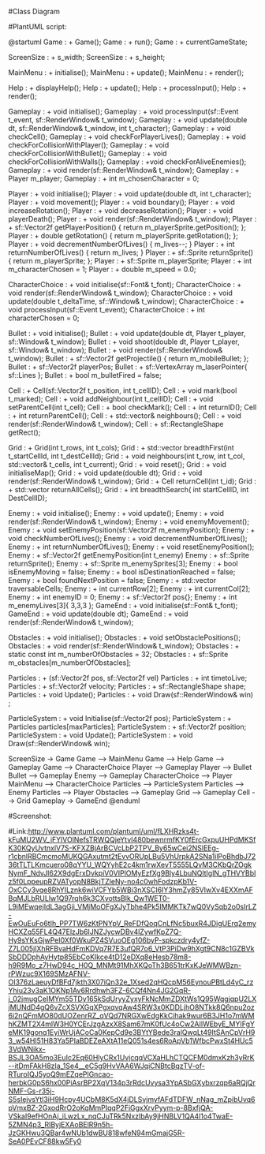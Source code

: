 #Class Diagram

#PlantUML script: 

@startuml
Game : + Game();
Game : + run();
Game : + currentGameState;

ScreenSize : + s_width;
ScreenSize : + s_height;

MainMenu : + initialise();
MainMenu : + update();
MainMenu : + render();

Help : + displayHelp();
Help : + update();
Help : + processInput();
Help : + render();

Gameplay : + void initialise();
Gameplay : + void processInput(sf::Event t_event, sf::RenderWindow& t_window);
Gameplay : + void update(double dt, sf::RenderWindow& t_window, int t_character);
Gameplay : + void checkCell();
Gameplay : + void checkForPlayerLives();
Gameplay : + void checkForCollisionWithPlayer();
Gameplay : + void checkForCollisionWithBullet();
Gameplay : + void checkForCollisionWithWalls();
Gameplay : +void checkForAliveEnemies();
Gameplay : + void render(sf::RenderWindow& t_window);
Gameplay : + Player m_player;
Gameplay : + int m_chosenCharacter = 0;

Player : + void initialise();
Player : + void update(double dt, int t_character);
Player : + void movement();
Player : + void boundary();
Player : + void increaseRotation();
Player : + void decreaseRotation();
Player : + void playerDeath();
Player : + void render(sf::RenderWindow& t_window);
Player : + sf::Vector2f getPlayerPosition() { return m_playerSprite.getPosition(); };
Player : + double getRotation() { return m_playerSprite.getRotation(); };
Player : + void decrementNumberOfLives() { m_lives--; }
Player : + int returnNumberOfLives() { return m_lives; }
Player : + sf::Sprite returnSprite() { return m_playerSprite; };
Player : + sf::Sprite m_playerSprite;
Player : + int m_characterChosen = 1;
Player : + double m_speed = 0.0;

CharacterChoice : + 	void initialise(sf::Font& t_font);
CharacterChoice : + 	void render(sf::RenderWindow& t_window);
CharacterChoice : + 	void update(double t_deltaTime, sf::Window& t_window);
CharacterChoice : + 	void processInput(sf::Event t_event);
CharacterChoice : + 	int characterChosen = 0;

Bullet : + void initialise();
Bullet : + void update(double dt, Player t_player, sf::Window& t_window);
Bullet : + void shoot(double dt, Player t_player, sf::Window& t_window);
Bullet : + void render(sf::RenderWindow& t_window);
Bullet : + sf::Vector2f getProjectile() { return m_mobileBullet; };
Bullet : + sf::Vector2f playerPos;
Bullet : + sf::VertexArray m_laserPointer{ sf::Lines };
Bullet : + bool m_bulletFired = false;

Cell : + Cell(sf::Vector2f t_position, int t_cellID);
Cell : + void mark(bool t_marked);
Cell : + void addNeighbour(int t_cellID);
Cell : + void setParentCell(int t_cell);
Cell : + bool checkMark();
Cell : + int returnID();
Cell : + int returnParentCell();
Cell : + std::vector<int>& neighbours();
Cell : + void render(sf::RenderWindow& t_window);
Cell : + sf::RectangleShape getRect();

Grid : + Grid(int t_rows, int t_cols);
Grid : + 	std::vector<int> breadthFirst(int t_startCellId, int t_destCellId);
Grid : + void neighbours(int t_row, int t_col, std::vector<Cell>& t_cells, int t_current);
Grid : + void reset();
Grid : + void initialiseMap();
Grid : + void update(double dt);
Grid : + void render(sf::RenderWindow& t_window);
Grid : + Cell returnCell(int t_id);
Grid : + std::vector<Cell> returnAllCells();
Grid : + int breadthSearch( int startCellID, int DestCellID);


Enemy : + void initialise();
Enemy : + void update();
Enemy : + void render(sf::RenderWindow& t_window);
Enemy : + void enemyMovement();
Enemy : + void setEnemyPosition(sf::Vector2f m_enemyPosition);
Enemy : + void checkNumberOfLives();
Enemy : + void decrementNumberOfLives();
Enemy : + int returnNumberOfLives(); 
Enemy : + void resetEnemyPosition();
Enemy : + sf::Vector2f getEnemyPosition(int t_enemy)
Enemy : + sf::Sprite returnSprite();
Enemy : + sf::Sprite m_enemySprites[3];
Enemy : + bool isEnemyMoving = false;
Enemy : + bool isDestinationReached = false;
Enemy : + bool foundNextPosition = false;
Enemy : + std::vector<int> traversableCells;
Enemy : + int currentRow[2];
Enemy : + int currentCol[2];
Enemy : + int enemyID = 0;
Enemy : + sf::Vector2f pos{};
Enemy : + int m_enemyLives[3]{ 3,3,3 };
GameEnd : + void initialise(sf::Font& t_font);
GameEnd : + void update(double dt);
GameEnd : + void render(sf::RenderWindow& t_window);


Obstacles : + void initialise();
Obstacles : + void setObstaclePositions();
Obstacles : + void render(sf::RenderWindow& t_window);
Obstacles : + static const int m_numberOfObstacles = 32;
Obstacles : + sf::Sprite m_obstacles[m_numberOfObstacles];

Particles : + (sf::Vector2f pos, sf::Vector2f vel) 
Particles : + int timetoLive;
Particles : + sf::Vector2f velocity;
Particles : + sf::RectangleShape shape;
Particles : + void Update();
Particles : + void Draw(sf::RenderWindow& win) ;

ParticleSystem : + void Initialise(sf::Vector2f pos);
ParticleSystem : + Particles particles[maxParticles];
ParticleSystem : + sf::Vector2f position;
ParticleSystem : + void Update();
ParticleSystem : + void Draw(sf::RenderWindow& win);

ScreenSize -> Game
Game --> MainMenu
Game --> Help
Game --> Gameplay
Game --> CharacterChoice
Player --> Gameplay
Player --> Bullet
Bullet --> Gameplay
Enemy --> Gameplay
CharacterChoice --> Player
MainMenu --> CharacterChoice
Particles --> ParticleSystem
Particles --> Enemy
Particles --> Player
Obstacles --> Gameplay
Grid --> Gameplay
Cell --> Grid
Gameplay -> GameEnd
@enduml

#Screenshot:


#Link:http://www.plantuml.com/plantuml/uml/fLXHRzks4t-kFuMU2WV_jFYlVOlNefsTRWQQjeYtvI480bewnrmfKY0fErcGxpuUHPdMKSfK30KQyUvtnxlV7S-KFXZBjArBCVcLbP2TPV_By65wCei2NSlEEg-r1cbnlRBCmcmoMUKQGAxutmt2tEvvORUpLBu5VhUrpkA2SNa1ilPoBhdbJ7236tTLTLKmcuero08qYYU_WQYyhE2c4km1rwXevT5555LQvM3CKbQrZOgkNymF_NdvJl62X9dgErxDvkpiV0VIPlOMyEzfXg9Bly4LbuNQltIglN_gTHVYBbIz5f0LppeupRZVATyopN8BkjTZleNy-no4c0whFodzpKb1V-OxCCy3vqe8RhYILznk6wiVCFYb5WBi3nXSCI6IY3hmZy85VIwXv4EXXmAFBqMJLbRULlw1Q97rqh6k3CXvottsBlk_Qw1WET0-L9jMEwqejIdL3agGji_VMjMoOFgXJyTbhe4Pk5IMMKTk7wQ0VySqb2o0sIrLZ-EwOuEuFo6tIh_PP7TW6zKtPNYpV_ReFDfQoqCnLfNc5buxR4JDigUErq2emyHCXZq55FL4Q47ElzJb6lJNZJycwDBv4lZywfKpZ7Q-Hy9sYKsGjwPeI0Xf0WkuPZ4SVuoOEg106byP-spkczdry4yfZ-Z7L005jlXhRFBvaHdFmKDVq7R7E3ufQR7o6_VtP3PiDw9hXgt9CN8c1GZBVkSbDDDphAyHytp85EbCoKIkce4tD12eDXq8eHesb78m8-h9R9Mo_z7HwD94c_H0Q_MNMt91MhXKQoTh3B651trKxKJeWMWBzn-rPWzuc9X169SMzAFNV-OI376zLaeuyDfBFd7jkth3X07iQn32e_1Xsed2qHQcpM56EynouPBtLd4yC_rzYhiu23v3aK1OKNp1Av6Rrdhwh3FZ-6CQf4Nn4JG2GqR-j_02jmugCeIMYm55TDy165kSdUryyZyxyFkNcMmZDXtWs1Q95WqgjqpU2LXjMUNdD4gQ6vZcXSVXGqXPgxqvqAw4SRW3x0KDDLjhO8NTkk8Q6npu2oz6i2nQFmMO80dUOZenrRZ_qVQd7NRGXwEdgKkCihak9wur6B3JH1o7mWMhKZMT2X4mlW3H0YCErJzgAzxX8Sam67mK0fUc4oCw2AIlWEbyE_MYIFgYeMK19gonq1EyiWrUjACoCa0KepCd9e3BYtYBede3ralQwqLt49ItSAnCpVrH93_w54Hl51H83Ya5PIaBDEZeAXtA11eQ051s4es6RoApVb1WfbcPwxSt4HUc53VdWNikx-BSJL3OA5mo3EuIc2Eq60HlyCRx1UvjcqqVCXaHLhCTQCFM0dmxKzh3yRrK--itDmFAkH8zIa_1Se4__eC5g9HvVAA6WJqiCNBtcBqzTV-of-RTuroIQJ5yoQ9mEZqePlGncao-herbkG0pS6hx00PiAsrBP2XqV134p3rRdcUvysa3YpASbGXybxrzqp6aRQjQrNMF-Gs-r35j-S5sIejvsYtl3iH9Hcpy4UCbM8K5dX4jDLSvjmyfAFdTDFW_nNag_mZpibUvq6pVmxBZ-2GxodRrO2oKqMmPIqqP2FiGgxXrvPyym-p-8BxfjQA-VSkaI9efHOnAj_iLwzLx_nqCJuTRk5NxzIbAy9jHNBLV1QA4l1o4TwaE-5ZMN4p3_RIByjEXAoBElR9n5h-JzGKHwu3QBar4wNUb1dwBU818wfeN94mGmajG5R-SeA0PEvCF88kw5Fy0
